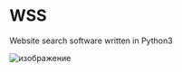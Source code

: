 # WSS
Website search software written in Python3

![изображение](https://user-images.githubusercontent.com/109544945/190896877-c9acd729-54fc-4c36-8ec2-cb05ed88c08d.png)
